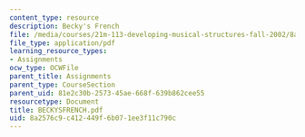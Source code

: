 ```yaml
---
content_type: resource
description: Becky's French
file: /media/courses/21m-113-developing-musical-structures-fall-2002/8a2576c9c412449f6b071ee3f11c790c_BECKYSFRENCH.pdf
file_type: application/pdf
learning_resource_types:
- Assignments
ocw_type: OCWFile
parent_title: Assignments
parent_type: CourseSection
parent_uid: 81e2c30b-2573-45ae-668f-639b862cee55
resourcetype: Document
title: BECKYSFRENCH.pdf
uid: 8a2576c9-c412-449f-6b07-1ee3f11c790c
---
```

